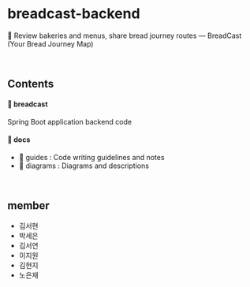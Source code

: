 # breadcast-backend
🍞 Review bakeries and menus, share bread journey routes — BreadCast (Your Bread Journey Map)

<br/>

## Contents
#### 📁 breadcast
Spring Boot application backend code
#### 📁 docs
- 📁 guides : Code writing guidelines and notes 
- 📁 diagrams : Diagrams and descriptions

<br/>

## member
- 김서현
- 박세은
- 김서연
- 이지원
- 김현지
- 노은재
